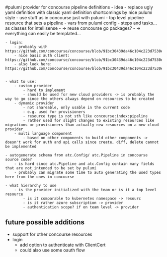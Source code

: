 #pulumi provider for concourse pipeline definitions
    - idea
        - replace ugly yaml definition with classic yaml definition shortcomings by nice pulumi style
        - use stuff as in concourse just with pulumi
        - top level pipeline resource that sets a pipeline
        - vars from pulumi config
        - steps and tasks... as classes for intellisense
            - -> reuse concourse go packages?
        - -> everything can easily be templated...

    - login:
        - probably with https://github.com/concourse/concourse/blob/91bc30439da46c104c223d7530e9ffcbff285bba/fly/rc/target.go#L311
        - nice basic auth client: https://github.com/concourse/concourse/blob/91bc30439da46c104c223d7530e9ffcbff285bba/fly/rc/target.go#L577
        - also look here: https://github.com/concourse/concourse/blob/91bc30439da46c104c223d7530e9ffcbff285bba/fly/commands/login.go#L180
        

    - what to use:
        - custom provider
            - hard to implement
            - should be used for new cloud providers -> is probably the way to go since the others always depend on resources to be created
        - dynamic provider
            - not shareable, only usable in the current code
            - e.g. used for provisioners
            - resource type is not sth like concourse:index:pipeline
            - rather used for slight changes to existing resources like migrations or provisioners than actually new resources on a new cloud provider
        - multi language component
            - based on other components to build other components -> doesn't work for auth and api calls since create, diff, delete cannot be implemented

    - autogenerate schema from atc.Config/ atc.Pipeline in concourse source code?
        - is hard since atc.Pipeline and atc.Config contain many fields that are not intended to be set by pulumi
        - probably can migrate some time to auto generating the used types here from the ones in concourse

    - what hierarchy to use
        - is the provider initialized with the team or is it a top level resource
            - is it comparable to kubernetes namespace -> resourc
            - is it rather azure subscription -> provider
            - authentication scope? if on team level -> provider

## future possible additions
- support for other concourse resources
- login
  - add option to authenticate with ClientCert
  - could also use some oauth flow